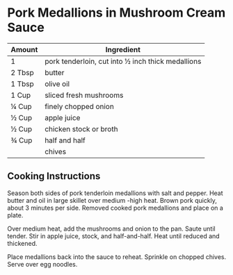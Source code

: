 # Pork Medallions in Mushroom Cream Sauce

|Amount|Ingredient|
|----|----|
1 | pork tenderloin, cut into ½ inch thick medallions
2 Tbsp | butter
1 Tbsp | olive oil
1 Cup | sliced fresh mushrooms
¼ Cup | finely chopped onion
½ Cup | apple juice
½ Cup | chicken stock or broth
¾ Cup | half and half
|| chives

## Cooking Instructions
Season both sides of pork tenderloin medallions with salt and pepper.
Heat butter and oil in large skillet over medium -high heat. Brown pork quickly, about 3 minutes per side. Removed cooked pork medallions and place on a plate.

Over medium heat, add the mushrooms and onion to the pan. Saute until tender. Stir in apple juice, stock, and half-and-half. Heat until reduced and thickened.

Place medallions back into the sauce to reheat.
Sprinkle on chopped chives.
Serve over egg noodles.
